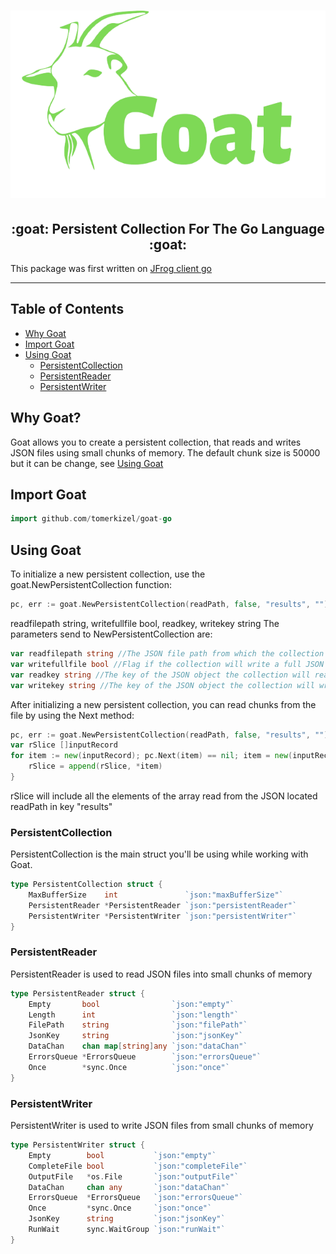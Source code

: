 <h1 align="center">
  <img src="./Goat-logo.png" alt="Goat" title="Goat" height="300px" />
</h1>

<h2 align="center">
:goat: Persistent Collection For The Go Language :goat:
</h2>

<h7 align="center"> This package was first written on <a href="https://github.com/jfrog/jfrog-client-go">JFrog client go</a></h3>

---

## Table of Contents
 - [Why Goat](#why-goat)
 - [Import Goat](#import-goat)
 - [Using Goat](#using-goat)
    - [PersistentCollection](#persistentcollection)
    - [PersistentReader](#persistentreader)
    - [PersistentWriter](#persistentwriter)

## Why Goat?
Goat allows you to create a persistent collection, that reads and writes JSON files using small chunks of memory.
The default chunk size is 50000 but it can be change, see [Using Goat](#using-goat)

## Import Goat

```go
import github.com/tomerkizel/goat-go
```

## Using Goat

To initialize a new persistent collection, use the goat.NewPersistentCollection function:
```go
pc, err := goat.NewPersistentCollection(readPath, false, "results", "")
```
readfilepath string, writefullfile bool, readkey, writekey string
The parameters send to NewPersistentCollection are:
```go
var readfilepath string //The JSON file path from which the collection will read
var writefullfile bool //Flag if the collection will write a full JSON file
var readkey string //The key of the JSON object the collection will read (must be of type array)
var writekey string //The key of the JSON object the collection will write
```

After initializing a new persistent collection, you can read chunks from the file by using the Next method:
```go
pc, err := goat.NewPersistentCollection(readPath, false, "results", "")	
var rSlice []inputRecord
for item := new(inputRecord); pc.Next(item) == nil; item = new(inputRecord) {
	rSlice = append(rSlice, *item)
}
```
rSlice will include all the elements of the array read from the JSON located readPath in key "results"

### PersistentCollection
PersistentCollection is the main struct you'll be using while working with Goat.

```go
type PersistentCollection struct {
	MaxBufferSize    int               `json:"maxBufferSize"`
	PersistentReader *PersistentReader `json:"persistentReader"`
	PersistentWriter *PersistentWriter `json:"persistentWriter"`
}
```

### PersistentReader
PersistentReader is used to read JSON files into small chunks of memory

```go
type PersistentReader struct {
	Empty       bool                `json:"empty"`
	Length      int                 `json:"length"`
	FilePath    string              `json:"filePath"`
	JsonKey     string              `json:"jsonKey"`
	DataChan    chan map[string]any `json:"dataChan"`
	ErrorsQueue *ErrorsQueue        `json:"errorsQueue"`
	Once        *sync.Once          `json:"once"`
}
```

### PersistentWriter
PersistentWriter is used to write JSON files from small chunks of memory

```go
type PersistentWriter struct {
	Empty        bool           `json:"empty"`
	CompleteFile bool           `json:"completeFile"`
	OutputFile   *os.File       `json:"outputFile"`
	DataChan     chan any       `json:"dataChan"`
	ErrorsQueue  *ErrorsQueue   `json:"errorsQueue"`
	Once         *sync.Once     `json:"once"`
	JsonKey      string         `json:"jsonKey"`
	RunWait      sync.WaitGroup `json:"runWait"`
}
```